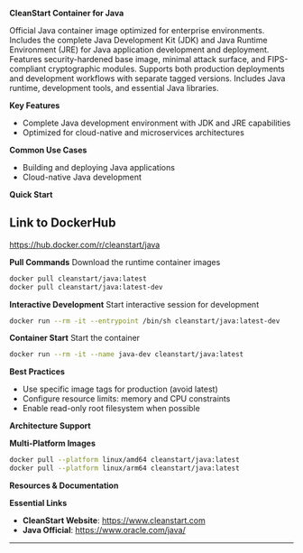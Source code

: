 **CleanStart Container for Java**

Official Java container image optimized for enterprise environments. Includes the complete Java Development Kit (JDK) and Java Runtime Environment (JRE) for Java application development and deployment. Features security-hardened base image, minimal attack surface, and FIPS-compliant cryptographic modules. Supports both production deployments and development workflows with separate tagged versions. Includes Java runtime, development tools, and essential Java libraries.

**Key Features**
* Complete Java development environment with JDK and JRE capabilities
* Optimized for cloud-native and microservices architectures

**Common Use Cases**
* Building and deploying Java applications
* Cloud-native Java development

**Quick Start**

## Link to DockerHub 

https://hub.docker.com/r/cleanstart/java

**Pull Commands**
Download the runtime container images

```bash
docker pull cleanstart/java:latest
docker pull cleanstart/java:latest-dev
```

**Interactive Development**
Start interactive session for development

```bash
docker run --rm -it --entrypoint /bin/sh cleanstart/java:latest-dev
```

**Container Start**
Start the container
```bash
docker run --rm -it --name java-dev cleanstart/java:latest
```

**Best Practices**
* Use specific image tags for production (avoid latest)
* Configure resource limits: memory and CPU constraints
* Enable read-only root filesystem when possible

**Architecture Support**

**Multi-Platform Images**

```bash
docker pull --platform linux/amd64 cleanstart/java:latest
docker pull --platform linux/arm64 cleanstart/java:latest
```

**Resources & Documentation**

**Essential Links**
* **CleanStart Website**: https://www.cleanstart.com
* **Java Official**: https://www.oracle.com/java/

---